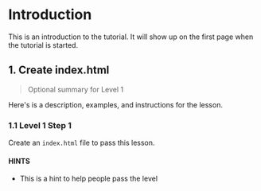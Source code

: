 # Introduction

This is an introduction to the tutorial. It will show up on the first page when the tutorial is started.

## 1. Create index.html

> Optional summary for Level 1

Here's is a description, examples, and instructions for the lesson.

### 1.1 Level 1 Step 1

Create an `index.html` file to pass this lesson.

#### HINTS

- This is a hint to help people pass the level